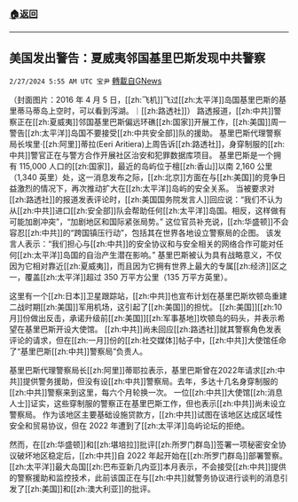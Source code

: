 ###  [:house:返回](README.md)
---


## 美国发出警告：夏威夷邻国基里巴斯发现中共警察
`2/27/2024 5:55 AM UTC 宝尹` [轉載自GNews](https://gnews.org/articles/2344432)

（封面图片：2016 年 4 月 5 日，[[zh:飞机]]飞过[[zh:太平洋]]岛国基里巴斯的基里蒂马蒂岛上空时，可以看到泻湖。｜[[zh:路透社]]）
路透报道，[[zh:中共]]警察正在[[zh:夏威夷]]邻国基里巴斯偏远环礁[[zh:国家]]开展工作，[[zh:美国]]周一警告[[zh:太平洋]]岛国不要接受[[zh:中共安全部]]队的援助。
基里巴斯代理警察局长埃里·[[zh:阿里]]蒂拉(Eeri Aritiera)上周告诉[[zh:路透社]]，身穿制服的[[zh:中共]]警官正在与警方合作开展社区治安和犯罪数据库项目。
基里巴斯是一个拥有 115,000 人口的[[zh:国家]]，最近的岛屿位于檀[[zh:香山]]以南 2,160 公里（1,340 英里）处，这一消息发布之际，[[zh:北京]]方面在与[[zh:美国]]的竞争日益激烈的情况下，再次推动扩大在[[zh:太平洋]]岛屿的安全关系。
当被要求对[[zh:路透社]]的报道发表评论时，[[zh:美国国务院发言人]]回应说：“我们不认为从[[zh:中共]]进口[[zh:安全部]]队会帮助任何[[zh:太平洋]]岛国。相反，这样做有可能加剧冲突”，“加剧地区和国际紧张局势。”
这位官员补充说，[[zh:华盛顿]]不会容忍[[zh:中共]]的“跨国镇压行动”，包括其在世界各地设立警察局的企图。
该发言人表示：“我们担心与[[zh:中共]]的安全协议和与安全相关的网络合作可能对任何[[zh:太平洋]]岛国的自治产生潜在影响。”
基里巴斯被认为具有战略意义，不仅因为它相对靠近[[zh:夏威夷]]，而且因为它拥有世界上最大的专属[[zh:经济]]区之一，覆盖[[zh:太平洋]]超过 350 万平方公里（135 万平方英里）。

这里有一个[[zh:日本]]卫星跟踪站，[[zh:中共]]也宣布计划在基里巴斯坎顿岛重建二战时期[[zh:美国]]军用机场，这引起了[[zh:美国]]的担忧。
[[zh:美国]][[zh:10月]]份做出反击，承诺升级前[[zh:美国]][[zh:军事基地]]坎顿岛的码头，并表示希望在基里巴斯开设大使馆。
[[zh:中共]]尚未回应[[zh:路透社]]就其警察角色发表评论的请求，但在[[zh:一月]]份的[[zh:社交媒体]]帖子中，[[zh:中共]]大使馆任命了“基里巴斯[[zh:中共]]警察局”负责人。

基里巴斯代理警察局长[[zh:阿里]]蒂耶拉表示，基里巴斯曾在2022年请求[[zh:中共]]提供警务援助，但没有设[[zh:中共]]警察局。去年，多达十几名身穿制服的[[zh:中共]]警察来到这里，每六个月轮换一次。
一位[[zh:中共]]大使馆[[zh:消息人士]]证实，这些穿制服的警察正在基里巴斯工作，但也表示[[zh:中共]]尚未设立警察局。
作为该地区主要基础设施贷款方，[[zh:中共]]试图在该地区达成区域性安全和贸易协议，但在 2022 年遭到了[[zh:太平洋]]岛屿论坛的拒绝。

然而，在[[zh:华盛顿]]和[[zh:堪培拉]]批评[[zh:所罗门群岛]]签署一项秘密安全协议破坏地区稳定后，[[zh:中共]]自 2022 年起开始在[[zh:所罗门群岛]]部署警察。
[[zh:太平洋]]最大岛国[[zh:巴布亚新几内亚]]本月表示，不会接受[[zh:中共]]提供的警察援助和监控技术，此前该国正在与[[zh:中共]]就警务协议进行谈判的消息引发了[[zh:美国]]和[[zh:澳大利亚]]的批评。





